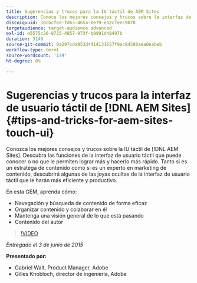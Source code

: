 ```yaml
---
title: Sugerencias y trucos para la IU táctil de AEM Sites
description: Conoce los mejores consejos y trucos sobre la interfaz de usuario táctil de  [!DNL AEM Sites] Touch. Descubra las funciones de la interfaz de usuario táctil que puede conocer o no que le permiten lograr más y hacerlo más rápido. Tanto si es un estratega de contenido como si es un experto en marketing de contenido, descubrirá algunas de las joyas ocultas de la interfaz de usuario táctil que le harán más eficiente y productivo.
discoiquuid: 30cbcfed-fd63-465a-be79-eb2cfeec9078
targetaudience: target-audience advanced
exl-id: e5575c26-8725-4857-973f-b0991d48497b
duration: 3140
source-git-commit: 9a297cda953d4414131657f9ac84580aea0eabeb
workflow-type: tm+mt
source-wordcount: '179'
ht-degree: 0%

---
```


# Sugerencias y trucos para la interfaz de usuario táctil de [!DNL AEM Sites]{#tips-and-tricks-for-aem-sites-touch-ui}

Conozca los mejores consejos y trucos sobre la IU táctil de [!DNL AEM Sites]. Descubra las funciones de la interfaz de usuario táctil que puede conocer o no que le permiten lograr más y hacerlo más rápido. Tanto si es un estratega de contenido como si es un experto en marketing de contenido, descubrirá algunas de las joyas ocultas de la interfaz de usuario táctil que le harán más eficiente y productivo.

En esta GEM, aprenda cómo:

* Navegación y búsqueda de contenido de forma eficaz
* Organizar contenido y colaborar en él
* Mantenga una visión general de lo que está pasando
* Contenido del autor

>[!VIDEO](https://video.tv.adobe.com/v/19377/?quality=9)

*Entregado el 3 de junio de 2015*

**Presentado por:**

* Gabriel Walt, Product Manager, Adobe
* Gilles Knobloch, director de ingeniería, Adobe

<!--
[Get back to the Overview](https://helpx.adobe.com/es/experience-manager/kt/eseminars/gems/aem-index.html)
-->

